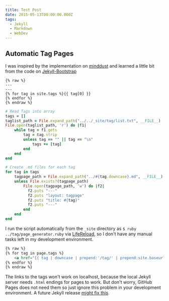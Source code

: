 ```yaml
---
title: Test Post
date: 2015-05-13T00:00:00.000Z
tags:
  - Jekyll
  - Markdown
  - WebDev
---
```


## Automatic Tag Pages
I was inspired by the implementation on [minddust](http://www.minddust.com/post/tags-and-categories-on-github-pages/) and learned a little bit from the code on  [Jekyll-Bootstrap](https://github.com/plusjade/jekyll-bootstrap/)

```
{% raw %}
---
---
{% for tag in site.tags %}{{ tag[0] }}
{% endfor %}
{% endraw %}
```

```ruby
# Read Tags into array
tags = []
taglist_path = File.expand_path("../../_site/tag/list.txt", __FILE__)
File.open(taglist_path, 'r') do |f1|
    while tag = f1.gets
        tag = tag.strip
        unless tag == "" || tag == "\n"
            tags += [tag]
        end
    end
end

# Create .md files for each tag
for tag in tags
    tagpage_path = File.expand_path("../#{tag.downcase}.md", __FILE__)
    unless File.exists?(tagpage_path)
        File.open(tagpage_path, 'w') do |f2|
          f2.puts "---"
          f2.puts "layout: tagpage"
          f2.puts "title: #{tag}"
          f2.puts "---"
        end
    end
end
```

I run the script automatically from the `_site` directory as `$ ruby ../tag/page_generator.ruby` via [LifeReload](http://livereload.com), so I don't have any manual tasks left in my development environment.

```html
{% raw %}
{% for tag in page.tags %}
    <a href="{{ tag | downcase | prepend:'/tag/' | prepend:site.baseurl }}">{{ tag }}</a>
{% endfor %}
{% endraw %}
```

The links to the tags won't work on localhost, because the local Jekyll server needs `.html` endings for pages to work. But don't worry, GitHub Pages does not need them so just ignore this problem in your development environment. A future Jekyll release [might fix this](http://jekyllrb.com/docs/permalinks/index.html#extensionless-permalinks).

[](http://www.mitsake.net/2012/04/archives-in-jekyll/)
